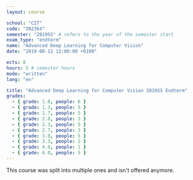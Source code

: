 ```yaml
---
layout: course

school: "CIT"
code: "IN2364"
semester: "2019SS" # refers to the year of the semester start
exam_type: "endterm"
name: "Advanced Deep Learning for Computer Vision"
date: "2019-08-12 12:00:00 +0100"

ects: 8
hours: 5 # semester hours
mode: "written"
lang: "en"

title: "Advanced Deep Learning for Computer Vision 2019SS Endterm"
grades:
  - { grade: 1.0, people: 6 }
  - { grade: 1.3, people: 5 }
  - { grade: 1.7, people: 5 }
  - { grade: 2.0, people: 3 }
  - { grade: 2.3, people: 5 }
  - { grade: 2.7, people: 3 }
  - { grade: 3.0, people: 5 }
  - { grade: 3.3, people: 2 }
  - { grade: 4.0, people: 1 }
  - { grade: 6.0, people: 5 }
---
```


This course was split into multiple ones and isn't offered anymore.
